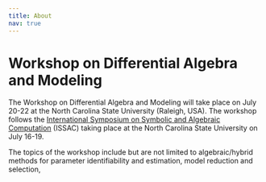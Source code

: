 ```yaml
---
title: About
nav: true
---
```


# Workshop on Differential Algebra and Modeling

The Workshop on Differential Algebra and Modeling will take place on July 20-22 at the North Carolina State University (Raleigh, USA).
The workshop follows the [International Symposium on Symbolic and Algebraic Computation](https://www.issac-conference.org/2024/) (ISSAC) 
taking place at the North Carolina State University on July 16-19.

The topics of the workshop include but are not limited to algebraic/hybrid methods for parameter identifiability and estimation, model reduction and selection, 


